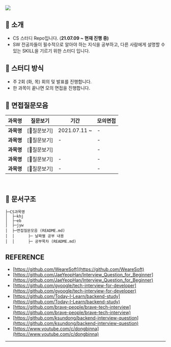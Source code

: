 <a href="https://github.com/GwonHJ/CS-STUDY/graphs/contributors">
<img src="https://contrib.rocks/image?repo=GwonHJ/CS-STUDY" />
</a>

## 📣 소개

- CS 스터디 Repo입니다. (**21.07.09 ~ 현재 진행 중)**
- SW 전공자들이 필수적으로 알아야 하는 지식을 공부하고, 다른 사람에게 설명할 수 있는 SKILL을 기르기 위한 스터디 입니다.

## 📝 스터디 방식

- 주 2회 (화, 목) 회의 및 발표를 진행합니다.
- 한 과목이 끝나면 모의 면접을 진행합니다.

## 📁 면접질문모음 
|**과목명**|**질문보기**|기간|모의면접|
|-|-|-|-|
|**과목명**|[📃질문보기]|2021.07.11 ~ |-|
|**과목명**|[📃질문보기]|-|-|
|**과목명**|[📃질문보기]| |-|
|**과목명**|[📃질문보기]|-|-|
|**과목명**|[📃질문보기]|-|-|
<br/>

## 📑 문서구조

```
├─CS과목명
│  ├─khj
│  ├─eb
│  ├─jyw
│  ├─면접질문모음 (README.md)
│  │      ├─ 날짜별 공부 내용
│  │      ├─ 공부목차 (README.md)

```

## REFERENCE

- [https://github.com/WeareSoft](https://github.com/WeareSoft)
- [https://github.com/JaeYeopHan/Interview_Question_for_Beginner](https://github.com/JaeYeopHan/Interview_Question_for_Beginner)
- [https://github.com/gyoogle/tech-interview-for-developer](https://github.com/gyoogle/tech-interview-for-developer)
- [https://github.com/Today-I-Learn/backend-study](https://github.com/Today-I-Learn/backend-study)
- [https://github.com/brave-people/brave-tech-interview](https://github.com/brave-people/brave-tech-interview)
- [https://github.com/ksundong/backend-interview-question](https://github.com/ksundong/backend-interview-question)
- [https://www.youtube.com/c/dongbinna](https://www.youtube.com/c/dongbinna)

---

